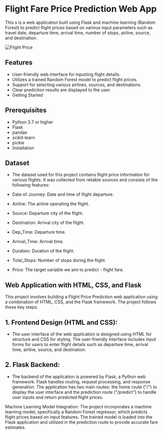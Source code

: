 # Flight Fare Price Prediction Web App

This s is a web application built using Flask and machine learning (Random Forest) to predict flight prices based on various input parameters such as travel date, departure time, arrival time, number of stops, airline, source, and destination.


![Flight Price](https://github.com/Santhoshkumar1701/Flight_Fare_Price/assets/110801787/0c758fa0-6da9-4467-b56e-5c8b9123405a)


## Features

* User-friendly web interface for inputting flight details.
* Utilizes a trained Random Forest model to predict flight prices.
* Support for selecting various airlines, sources, and destinations.
* Clear prediction results are displayed to the user.
* Getting Started

## Prerequisites
* Python 3.7 or higher 
* Flask
* pandas
* scikit-learn
* pickle 
* Installation 
## Dataset
* The dataset used for this project contains flight price information for various flights. It was collected from reliable sources and consists of the following features:

* Date of Journey: Date and time of flight departure.
* Airline: The airline operating the flight.
* Source: Departure city of the flight.
* Destination: Arrival city of the flight.
* Dep_Time: Departure time.
* Arrival_Time: Arrival time.
* Duration: Duration of the flight.
* Total_Stops: Number of stops during the flight.
* Price: The target variable we aim to predict - flight fare.

## Web Application with HTML, CSS, and Flask
This project involves building a Flight Price Prediction web application using a combination of HTML, CSS, and the Flask framework. The project follows these key steps:

## 1. Frontend Design (HTML and CSS):
* The user interface of the web application is designed using HTML for structure and CSS for styling. The user-friendly interface includes input forms for users to enter flight details such as departure time, arrival time, airline, source, and destination.

## 2. Flask Backend:
* The backend of the application is powered by Flask, a Python web framework. Flask handles routing, request processing, and response generation. The application has two main routes: the home route ("/") to display the user interface and the prediction route ("/predict") to handle user inputs and return predicted flight prices.

Machine Learning Model Integration:
The project incorporates a machine learning model, specifically a Random Forest regressor, which predicts flight prices based on input features. The trained model is loaded into the Flask application and utilized in the prediction route to provide accurate fare estimates.


